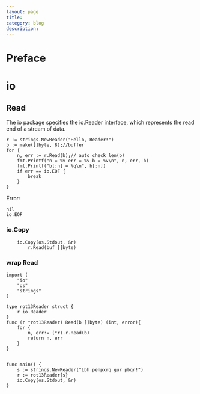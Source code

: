```yaml
---
layout: page
title:
category: blog
description:
---
```

# Preface

# io

## Read
The io package specifies the io.Reader interface, which represents the read end of a stream of data.

	r := strings.NewReader("Hello, Reader!")
	b := make([]byte, 8);//buffer
	for {
		n, err := r.Read(b);// auto check len(b)
		fmt.Printf("n = %v err = %v b = %v\n", n, err, b)
		fmt.Printf("b[:n] = %q\n", b[:n])
		if err == io.EOF {
			break
		}
	}

Error:

	nil
	io.EOF

### io.Copy

		io.Copy(os.Stdout, &r)
			r.Read(buf []byte)

### wrap Read

	import (
		"io"
		"os"
		"strings"
	)

	type rot13Reader struct {
		r io.Reader
	}
	func (r *rot13Reader) Read(b []byte) (int, error){
		for {
			n, err:= (*r).r.Read(b)
			return n, err
		}
	}


	func main() {
		s := strings.NewReader("Lbh penpxrq gur pbqr!")
		r := rot13Reader{s}
		io.Copy(os.Stdout, &r)
	}
